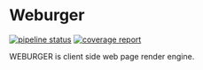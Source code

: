 # Weburger


[![pipeline status](https://gitlab.com/weburger/angular-material-weburger/badges/master/pipeline.svg)](https://gitlab.com/weburger/angular-material-weburger/commits/master)
[![coverage report](https://gitlab.com/weburger/angular-material-weburger/badges/master/coverage.svg)](https://gitlab.com/weburger/angular-material-weburger/commits/master)

WEBURGER is client side web page render engine.

